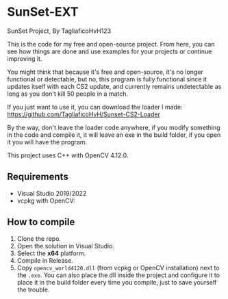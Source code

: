 # SunSet-EXT
SunSet Project, By TagliaficoHvH123

This is the code for my free and open-source project. From here, you can see how things are done and use examples for your projects or continue improving it.

You might think that because it's free and open-source, it's no longer functional or detectable, but no, this program is fully functional since it updates itself with each CS2 update, and currently remains undetectable as long as you don't kill 50 people in a match.

If you just want to use it, you can download the loader I made: https://github.com/TagliaficoHvH/Sunset-CS2-Loader

By the way, don't leave the loader code anywhere, if you modify something in the code and compile it, it will leave an exe in the build folder, if you open it you will have the program.


This project uses C++ with OpenCV 4.12.0.

## Requirements
- Visual Studio 2019/2022
- vcpkg with OpenCV:


## How to compile
1. Clone the repo.
2. Open the solution in Visual Studio.
3. Select the **x64** platform.
4. Compile in Release.
5. Copy `opencv_world4120.dll` (from vcpkg or OpenCV installation) next to the `.exe`. You can also place the dll inside the project and configure it to place it in the build folder every time you compile, just to save yourself the trouble.
